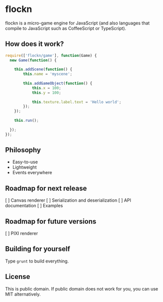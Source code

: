 flockn
======

flockn is a micro-game engine for JavaScript (and also languages that compile to JavaScript such as CoffeeScript or TypeScript).

How does it work?
-----------------

```javascript
require(['flockn/game'], function(Game) {
  new Game(function() {
  
    this.addScene(function() {
    	this.name = 'myscene';
    	
    	this.addGameObject(function() {
    		this.x = 100;
    		this.y = 100;
    		
    		this.texture.label.text = 'Hello world';
    	});
    });
    
    this.run();
  
  });
});
```

Philosophy
----------
* Easy-to-use
* Lightweight
* Events everywhere

Roadmap for next release
------------------------
[ ] Canvas renderer
[ ] Serialization and deserialization
[ ] API documentation
[ ] Examples

Roadmap for future versions
---------------------------
[ ] PIXI renderer

Building for yourself
---------------------
Type `grunt` to build everything.

License
-------
This is public domain. If public domain does not work for you, you can use MIT alternatively.

